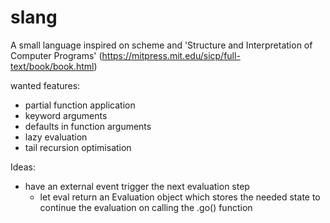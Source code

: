 # slang
A small language inspired on scheme and  'Structure and Interpretation of Computer Programs' (https://mitpress.mit.edu/sicp/full-text/book/book.html)

wanted features:

* partial function application
* keyword arguments
* defaults in function arguments
* lazy evaluation
* tail recursion optimisation


Ideas:

* have an external event trigger the next evaluation step
  * let eval return an Evaluation object which stores the needed
state to continue the evaluation on calling the .go() function
